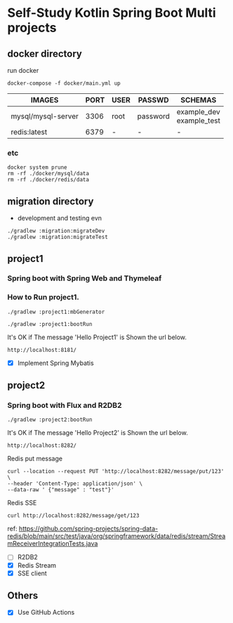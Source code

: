 # Self-Study Kotlin Spring Boot Multi projects 

## docker directory

run docker
```
docker-compose -f docker/main.yml up
```

| IMAGES | PORT | USER | PASSWD | SCHEMAS |
| - | - | - | - | - |
| mysql/mysql-server | 3306 | root | password | example_dev<br>example_test |
| redis:latest | 6379 | - | - | - |

### etc

```
docker system prune
rm -rf ./docker/mysql/data
rm -rf ./docker/redis/data
```
## migration directory

- development and testing evn
```
./gradlew :migration:migrateDev
./gradlew :migration:migrateTest
```

## project1 
### Spring boot with Spring Web and Thymeleaf

### How to Run project1.

```
./gradlew :project1:mbGenerator
```

```
./gradlew :project1:bootRun
```

It's OK if The message 'Hello Project1' is Shown the url below.
```
http://localhost:8181/
```

- [x] Implement Spring Mybatis

## project2
### Spring boot with Flux and R2DB2

```
./gradlew :project2:bootRun
```

It's OK if The message 'Hello Project2' is Shown the url below.
```
http://localhost:8282/
```

Redis put message
```
curl --location --request PUT 'http://localhost:8282/message/put/123' \
--header 'Content-Type: application/json' \
--data-raw ' {"message" : "test"}'
```

Redis SSE
```
curl http://localhost:8282/message/get/123
```
ref: https://github.com/spring-projects/spring-data-redis/blob/main/src/test/java/org/springframework/data/redis/stream/StreamReceiverIntegrationTests.java

- [ ] R2DB2
- [x] Redis Stream
- [x] SSE client

## Others

- [x] Use GitHub Actions